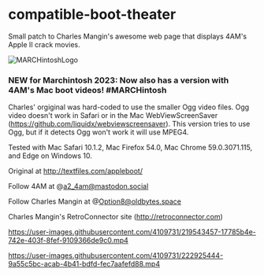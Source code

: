 # compatible-boot-theater
Small patch to Charles Mangin's awesome web page that displays 4AM's Apple II crack movies.

![MARCHintoshLogo](https://user-images.githubusercontent.com/4109731/222930338-a6d13385-3580-4691-9ebe-0e84430cdfdf.png)

### NEW for Marchintosh 2023: Now also has a version with 4AM's Mac boot videos! #MARCHintosh

Charles' orgiginal was hard-coded to use the smaller Ogg video files. Ogg video doesn't work in Safari or in the Mac WebViewScreenSaver (https://github.com/liquidx/webviewscreensaver).  This version tries to use Ogg, but if it detects Ogg won't work it will use MPEG4.

Tested with Mac Safari 10.1.2, Mac Firefox 54.0, Mac Chrome 59.0.3071.115, and Edge on Windows 10.

Original at http://textfiles.com/appleboot/

Follow 4AM at @a2_4am@mastodon.social

Follow Charles Mangin at @Option8@oldbytes.space

Charles Mangin's RetroConnector site (http://retroconnector.com)

https://user-images.githubusercontent.com/4109731/219543457-17785b4e-742e-403f-8fef-9109366de9c0.mp4

https://user-images.githubusercontent.com/4109731/222925444-9a55c5bc-acab-4b41-bdfd-fec7aafefd88.mp4

